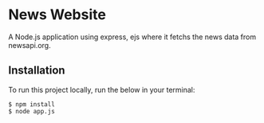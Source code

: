 # News Website

A Node.js application using express, ejs where it fetchs the news data from newsapi.org.

<h2>Installation</h2>
<p>To run this project locally, run the below in your terminal:</p>
<div class="snippet-clipboard-content position-relative overflow-auto" data-snippet-clipboard-copy-content="$ npm install
$ npm start
"><pre><code>$ npm install
$ node app.js
</code></pre></div>

